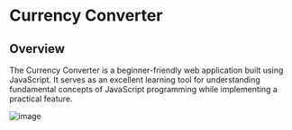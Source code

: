 # Currency Converter

## Overview

The Currency Converter is a beginner-friendly web application built using JavaScript. It serves as an excellent learning tool for understanding fundamental concepts of JavaScript programming while implementing a practical feature. 


![image](https://github.com/neharikarout/Projects/assets/144371961/158742e6-3aa3-4e4b-906d-95bf2be9e17d)


